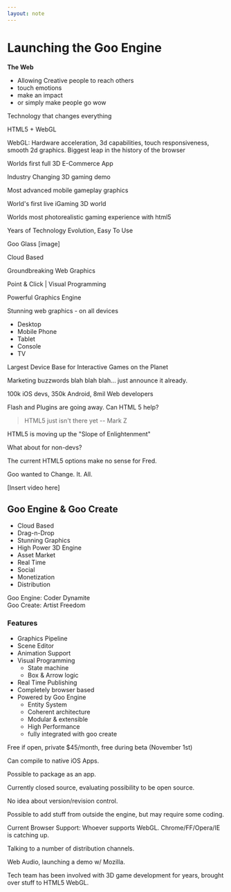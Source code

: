 ```yaml
---
layout: note
---
```


Launching the Goo Engine
========================

**The Web**

* Allowing Creative people to reach others
* touch emotions
* make an impact
* or simply make people go wow

Technology that changes everything

HTML5 + WebGL

WebGL: Hardware acceleration, 3d capabilities, touch responsiveness, smooth 2d graphics. Biggest leap in the history of the browser

Worlds first full 3D E-Commerce App

Industry Changing 3D gaming demo

Most advanced mobile gameplay graphics

World's first live iGaming 3D world

Worlds most photorealistic gaming experience with html5

Years of Technology Evolution, Easy To Use

Goo Glass [image]

Cloud Based

Groundbreaking Web Graphics

Point & Click | Visual Programming

Powerful Graphics Engine

Stunning web graphics - on all devices

* Desktop
* Mobile Phone
* Tablet
* Console
* TV

Largest Device Base for Interactive Games on the Planet

Marketing buzzwords blah blah blah... just announce it already.

100k iOS devs, 350k Android, 8mil Web developers

Flash and Plugins are going away. Can HTML 5 help?

> HTML5 just isn't there yet
-- Mark Z

HTML5 is moving up the "Slope of Enlightenment"

What about for non-devs?

The current HTML5 options make no sense for Fred.

Goo wanted to Change. It. All.

[Insert video here]

Goo Engine & Goo Create
-----------------------
* Cloud Based
* Drag-n-Drop
* Stunning Graphics
* High Power 3D Engine
* Asset Market
* Real Time
* Social
* Monetization
* Distribution

Goo Engine: Coder Dynamite  
Goo Create: Artist Freedom

### Features
* Graphics Pipeline
* Scene Editor
* Animation Support
* Visual Programming
  * State machine
  * Box & Arrow logic
* Real Time Publishing
* Completely browser based
* Powered by Goo Engine
  * Entity System
  * Coherent architecture
  * Modular & extensible
  * High Performance
  * fully integrated with goo create

Free if open, private $45/month, free during beta (November 1st)

Can compile to native iOS Apps.

Possible to package as an app.

Currently closed source, evaluating possibility to be open source.

No idea about version/revision control.

Possible to add stuff from outside the engine, but may require some coding.

Current Browser Support: Whoever supports WebGL. Chrome/FF/Opera/IE is catching up.

Talking to a number of distribution channels.

Web Audio, launching a demo w/ Mozilla.

Tech team has been involved with 3D game development for years, brought over stuff to HTML5 WebGL.
